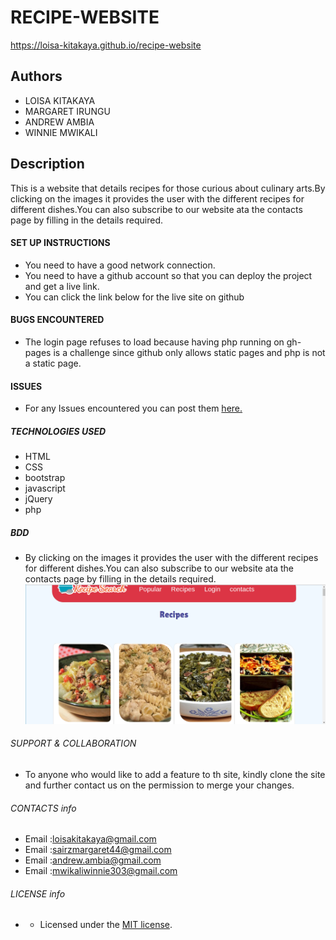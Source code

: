 # RECIPE-WEBSITE

<https://loisa-kitakaya.github.io/recipe-website>

## Authors

- LOISA KITAKAYA
- MARGARET IRUNGU
- ANDREW AMBIA
- WINNIE MWIKALI

## Description

This is a website that details recipes for those curious about culinary arts.By clicking on the images it provides the user with the different recipes for different dishes.You can also subscribe to our website ata the contacts page by filling in the details required.

#### SET UP INSTRUCTIONS

- You need to have a good network connection.
- You need to have a github account so that you can deploy the project and get a live link.
- You can click the link below for the live site on github

#### BUGS ENCOUNTERED

- The login page refuses to load because having php running on gh-pages is a challenge since github only allows static pages and php is not a static page.

#### ISSUES

- For any Issues encountered you can post them
  <a href="https://github.com/Loisa-Kitakaya/recipe-website/issues">here.</a>

##### TECHNOLOGIES USED

- HTML
- CSS
- bootstrap
- javascript
- jQuery
- php

##### BDD

- By clicking on the images it provides the user with the different recipes for different dishes.You can also subscribe to our website ata the contacts page by filling in the details required.
  ![alt](./img/screenshot.png)

###### SUPPORT & COLLABORATION

- To anyone who would like to add a feature to th site, kindly clone the site and further contact us on the permission to merge your changes.

###### CONTACTS info

- Email :loisakitakaya@gmail.com
- Email :sairzmargaret44@gmail.com
- Email :andrew.ambia@gmail.com
- Email :mwikaliwinnie303@gmail.com

###### LICENSE info

- - Licensed under the [MIT license](LICENSE).
